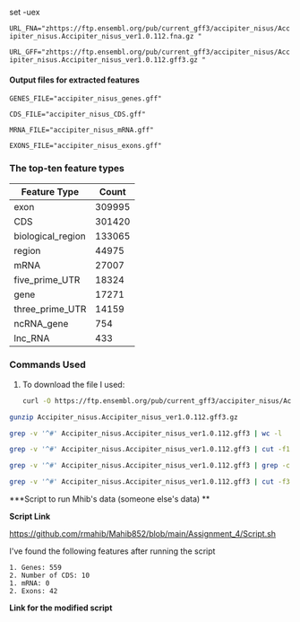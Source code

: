 


set -uex



``` URL_FNA="zhttps://ftp.ensembl.org/pub/current_gff3/accipiter_nisus/Accipiter_nisus.Accipiter_nisus_ver1.0.112.fna.gz " ```

``` URL_GFF="zhttps://ftp.ensembl.org/pub/current_gff3/accipiter_nisus/Accipiter_nisus.Accipiter_nisus_ver1.0.112.gff3.gz " ```


#### Output files for extracted features
``` 
GENES_FILE="accipiter_nisus_genes.gff"
```
```
CDS_FILE="accipiter_nisus_CDS.gff"
``` 
``` 
MRNA_FILE="accipiter_nisus_mRNA.gff"
``` 
``` 
EXONS_FILE="accipiter_nisus_exons.gff"
```


### The top-ten feature types 
| Feature Type          | Count   |
|-----------------------|---------|
| exon                  | 309995  |
| CDS                   | 301420  |
| biological_region     | 133065  |
| region                | 44975   |
| mRNA                  | 27007   |
| five_prime_UTR        | 18324   |
| gene                  | 17271   |
| three_prime_UTR       | 14159   |
| ncRNA_gene            | 754     |
| lnc_RNA               | 433     |


### Commands Used

1. To download the file I used:
   ```bash
   curl -O https://ftp.ensembl.org/pub/current_gff3/accipiter_nisus/Accipiter_nisus.Accipiter_nisus_ver1.0.112.gff3.gz 


  ```bash
  gunzip Accipiter_nisus.Accipiter_nisus_ver1.0.112.gff3.gz
  ```


  ```bash
  grep -v '^#' Accipiter_nisus.Accipiter_nisus_ver1.0.112.gff3 | wc -l
  ``` 
 
  ```bash
  grep -v '^#' Accipiter_nisus.Accipiter_nisus_ver1.0.112.gff3 | cut -f1 | sort | uniq | wc -l
  ```

  ```bash
  grep -v '^#' Accipiter_nisus.Accipiter_nisus_ver1.0.112.gff3 | grep -c 'gene'
  ```

  ```bash
  grep -v '^#' Accipiter_nisus.Accipiter_nisus_ver1.0.112.gff3 | cut -f3 | sort | uniq -c | sort -nr | head -n 10
  ```

***Script to run Mhib's data (someone else's data) ** 

**Script Link**

https://github.com/rmahib/Mahib852/blob/main/Assignment_4/Script.sh 

I've found the following features after running the script

````
1. Genes: 559
2. Number of CDS: 10
1. mRNA: 0
2. Exons: 42
````

**Link for the modified script**


[
](https://github.com/Layona1981/Bioinfo_BMMB_852/blob/main/HW4/Mahib's%20modefied%20script.sh)
